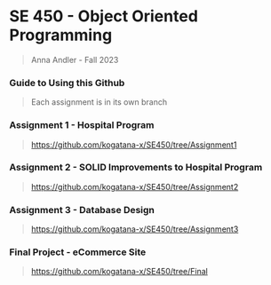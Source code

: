 # SE 450 - Object Oriented Programming
> Anna Andler - Fall 2023

### Guide to Using this Github 
> Each assignment is in its own branch

### Assignment 1 - Hospital Program
> https://github.com/kogatana-x/SE450/tree/Assignment1

### Assignment 2 - SOLID Improvements to Hospital Program
> https://github.com/kogatana-x/SE450/tree/Assignment2

### Assignment 3 - Database Design 
> https://github.com/kogatana-x/SE450/tree/Assignment3

### Final Project - eCommerce Site
> https://github.com/kogatana-x/SE450/tree/Final
